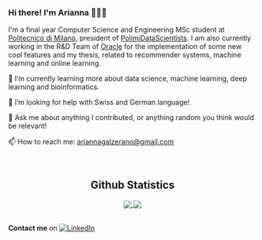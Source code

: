 ### Hi there! I'm Arianna 👩🏼‍💻 

I'm a final year Computer Science and Engineering MSc student at [Politecnico di Milano](https://www.polimi.it), president of [PolimiDataScientists](https://polimidatascientists.it). I am also currently working in the R&D Team of [Oracle](https://www.oracle.com) for the implementation of some new cool features and my thesis, related to recommender systems, machine learning and online learning. 

🌱 I’m currently learning more about data science, machine learning, deep learning and bioinformatics. 

🤔 I’m looking for help with Swiss and German language!

💬 Ask me about anything I contributed, or anything random you think would be relevant!

📫 How to reach me: ariannagalzerano@gmail.com


&nbsp;

<h2 align="center"> Github Statistics </h2>
  
  <div align="center"> 
     <a href="">
      <img align="center" src="https://github-readme-stats-sigma-five.vercel.app/api?username=arigalzi&show_icons=true&include_all_commits=true&count_private=true&theme=react&line_height=40" />
    </a>
    <a href="">
      <img align="center" src="https://github-readme-stats.vercel.app/api/top-langs/?username=LorenzoMainetti&theme=react&line_height=40&hide=css"/>
    </a>

</div

&nbsp;

**Contact me** on [![LinkedIn](https://img.shields.io/badge/-LinkedIn-blue?style=flat&logo=Linkedin&logoColor=white)](https://www.linkedin.com/in/arianna-galzerano/)
